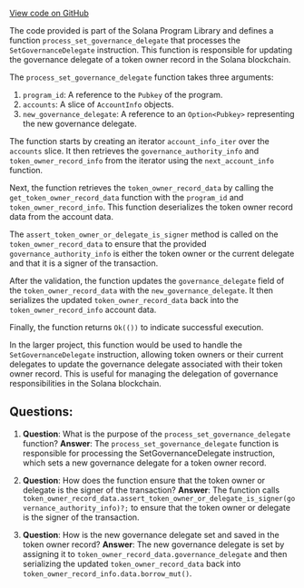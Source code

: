 [View code on GitHub](https://github.com/solana-labs/solana-program-library/governance/program/src/processor/process_set_governance_delegate.rs)

The code provided is part of the Solana Program Library and defines a function `process_set_governance_delegate` that processes the `SetGovernanceDelegate` instruction. This function is responsible for updating the governance delegate of a token owner record in the Solana blockchain.

The `process_set_governance_delegate` function takes three arguments:

1. `program_id`: A reference to the `Pubkey` of the program.
2. `accounts`: A slice of `AccountInfo` objects.
3. `new_governance_delegate`: A reference to an `Option<Pubkey>` representing the new governance delegate.

The function starts by creating an iterator `account_info_iter` over the `accounts` slice. It then retrieves the `governance_authority_info` and `token_owner_record_info` from the iterator using the `next_account_info` function.

Next, the function retrieves the `token_owner_record_data` by calling the `get_token_owner_record_data` function with the `program_id` and `token_owner_record_info`. This function deserializes the token owner record data from the account data.

The `assert_token_owner_or_delegate_is_signer` method is called on the `token_owner_record_data` to ensure that the provided `governance_authority_info` is either the token owner or the current delegate and that it is a signer of the transaction.

After the validation, the function updates the `governance_delegate` field of the `token_owner_record_data` with the `new_governance_delegate`. It then serializes the updated `token_owner_record_data` back into the `token_owner_record_info` account data.

Finally, the function returns `Ok(())` to indicate successful execution.

In the larger project, this function would be used to handle the `SetGovernanceDelegate` instruction, allowing token owners or their current delegates to update the governance delegate associated with their token owner record. This is useful for managing the delegation of governance responsibilities in the Solana blockchain.
## Questions: 
 1. **Question**: What is the purpose of the `process_set_governance_delegate` function?
   **Answer**: The `process_set_governance_delegate` function is responsible for processing the SetGovernanceDelegate instruction, which sets a new governance delegate for a token owner record.

2. **Question**: How does the function ensure that the token owner or delegate is the signer of the transaction?
   **Answer**: The function calls `token_owner_record_data.assert_token_owner_or_delegate_is_signer(governance_authority_info)?;` to ensure that the token owner or delegate is the signer of the transaction.

3. **Question**: How is the new governance delegate set and saved in the token owner record?
   **Answer**: The new governance delegate is set by assigning it to `token_owner_record_data.governance_delegate` and then serializing the updated `token_owner_record_data` back into `token_owner_record_info.data.borrow_mut()`.